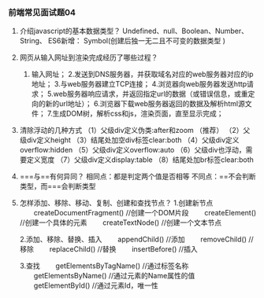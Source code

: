 ### 前端常见面试题04
1. 介绍javascript的基本数据类型？
    Undefined、null、Boolean、Number、String、
    ES6新增： Symbol(创建后独一无二且不可变的数据类型 )

2. 网页从输入网址到渲染完成经历了哪些过程？
    1. 输入网址；
    2.发送到DNS服务器，并获取域名对应的web服务器对应的ip地址；
    3.与web服务器建立TCP连接；
    4.浏览器向web服务器发送http请求；
    5.web服务器响应请求，并返回指定url的数据（或错误信息，或重定向的新的url地址）；
    6.浏览器下载web服务器返回的数据及解析html源文件；
    7.生成DOM树，解析css和js，渲染页面，直至显示完成；

3. 清除浮动的几种方式
    （1）父级div定义伪类:after和zoom （推荐）
    （2）父级div定义height
    （3）结尾处加空div标签clear:both
    （4）父级div定义overflow:hidden
    （5）父级div定义overflow:auto
    （6）父级div也浮动，需要定义宽度
    （7）父级div定义display:table
    （8）结尾处加br标签clear:both

4. ===与==有何异同？
    相同点：都是判定两个值是否相等
    不同点：==不会判断类型，而===会判断类型

5. 怎样添加、移除、移动、复制、创建和查找节点？
     1.创建新节点
     　　createDocumentFragment() //创建一个DOM片段
     　　createElement() //创建一个具体的元素
     　　createTextNode() //创建一个文本节点

     2.添加、移除、替换、插入
     　　appendChild() //添加
     　　removeChild() //移除
     　　replaceChild() //替换
     　　insertBefore() //插入

     3.查找
     　　getElementsByTagName() //通过标签名称
     　　getElementsByName() //通过元素的Name属性的值
     　　getElementById() //通过元素Id，唯一性